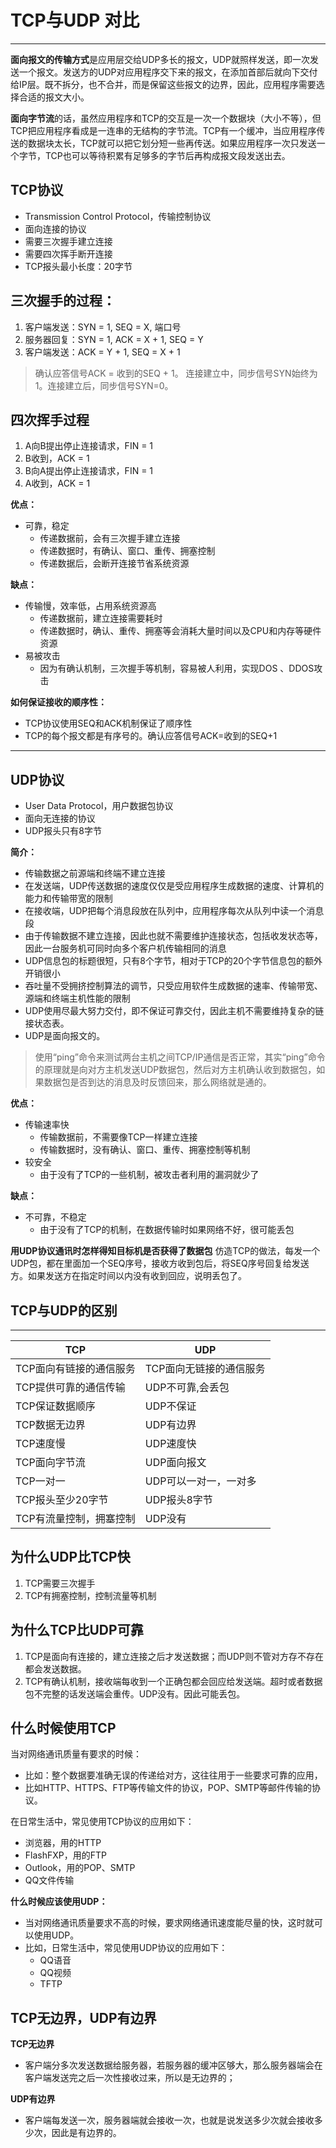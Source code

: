 # TCP与UDP 对比
---

**面向报文的传输方式**是应用层交给UDP多长的报文，UDP就照样发送，即一次发送一个报文。发送方的UDP对应用程序交下来的报文，在添加首部后就向下交付给IP层。既不拆分，也不合并，而是保留这些报文的边界，因此，应用程序需要选择合适的报文大小。

**面向字节流**的话，虽然应用程序和TCP的交互是一次一个数据块（大小不等），但TCP把应用程序看成是一连串的无结构的字节流。TCP有一个缓冲，当应用程序传送的数据块太长，TCP就可以把它划分短一些再传送。如果应用程序一次只发送一个字节，TCP也可以等待积累有足够多的字节后再构成报文段发送出去。

TCP协议
-----
 - Transmission Control Protocol，传输控制协议
 - 面向连接的协议
 - 需要三次握手建立连接
 - 需要四次挥手断开连接
 - TCP报头最小长度：20字节


三次握手的过程：
--------
 1. 客户端发送：SYN = 1, SEQ = X, 端口号
 2. 服务器回复：SYN = 1, ACK = X + 1, SEQ = Y
 3. 客户端发送：ACK = Y + 1, SEQ = X + 1

> 确认应答信号ACK = 收到的SEQ + 1。
连接建立中，同步信号SYN始终为1。连接建立后，同步信号SYN=0。

四次挥手过程
------
 1. A向B提出停止连接请求，FIN = 1
 2. B收到，ACK = 1
 3. B向A提出停止连接请求，FIN = 1
 4. A收到，ACK = 1

**优点：** 
- 可靠，稳定
    - 传递数据前，会有三次握手建立连接
    - 传递数据时，有确认、窗口、重传、拥塞控制
    - 传递数据后，会断开连接节省系统资源

**缺点：**
- 传输慢，效率低，占用系统资源高
    - 传递数据前，建立连接需要耗时
    - 传递数据时，确认、重传、拥塞等会消耗大量时间以及CPU和内存等硬件资源
- 易被攻击
    - 因为有确认机制，三次握手等机制，容易被人利用，实现DOS 、DDOS攻击

**如何保证接收的顺序性：**
- TCP协议使用SEQ和ACK机制保证了顺序性
- TCP的每个报文都是有序号的。确认应答信号ACK=收到的SEQ+1


----------
UDP协议
----------
- User Data Protocol，用户数据包协议
- 面向无连接的协议
- UDP报头只有8字节

**简介：**
- 传输数据之前源端和终端不建立连接
- 在发送端，UDP传送数据的速度仅仅是受应用程序生成数据的速度、计算机的能力和传输带宽的限制
- 在接收端，UDP把每个消息段放在队列中，应用程序每次从队列中读一个消息段
- 由于传输数据不建立连接，因此也就不需要维护连接状态，包括收发状态等，因此一台服务机可同时向多个客户机传输相同的消息
- UDP信息包的标题很短，只有8个字节，相对于TCP的20个字节信息包的额外开销很小
- 吞吐量不受拥挤控制算法的调节，只受应用软件生成数据的速率、传输带宽、源端和终端主机性能的限制
- UDP使用尽最大努力交付，即不保证可靠交付，因此主机不需要维持复杂的链接状态表。
- UDP是面向报文的。

> 使用“ping”命令来测试两台主机之间TCP/IP通信是否正常，其实“ping”命令的原理就是向对方主机发送UDP数据包，然后对方主机确认收到数据包，如果数据包是否到达的消息及时反馈回来，那么网络就是通的。

**优点：**
- 传输速率快
    - 传输数据前，不需要像TCP一样建立连接
    - 传输数据时，没有确认、窗口、重传、拥塞控制等机制
- 较安全
    - 由于没有了TCP的一些机制，被攻击者利用的漏洞就少了
 
**缺点：**
- 不可靠，不稳定
    - 由于没有了TCP的机制，在数据传输时如果网络不好，很可能丢包


**用UDP协议通讯时怎样得知目标机是否获得了数据包**
仿造TCP的做法，每发一个UDP包，都在里面加一个SEQ序号，接收方收到包后，将SEQ序号回复给发送方。如果发送方在指定时间以内没有收到回应，说明丢包了。


TCP与UDP的区别
----------
----------
TCP | UDP
---|---
TCP面向有链接的通信服务 | TCP面向无链接的通信服务
TCP提供可靠的通信传输 | UDP不可靠,会丢包
TCP保证数据顺序 | UDP不保证
TCP数据无边界 | UDP有边界
TCP速度慢 | UDP速度快
TCP面向字节流 | UDP面向报文
TCP一对一 | UDP可以一对一，一对多
TCP报头至少20字节 | UDP报头8字节
TCP有流量控制，拥塞控制 | UDP没有


**为什么UDP比TCP快**
----------
1. TCP需要三次握手
2. TCP有拥塞控制，控制流量等机制

**为什么TCP比UDP可靠**
----------
1. TCP是面向有连接的，建立连接之后才发送数据；而UDP则不管对方存不存在都会发送数据。
2. TCP有确认机制，接收端每收到一个正确包都会回应给发送端。超时或者数据包不完整的话发送端会重传。UDP没有。因此可能丢包。


**什么时候使用TCP**
----------
当对网络通讯质量有要求的时候：
- 比如：整个数据要准确无误的传递给对方，这往往用于一些要求可靠的应用，
- 比如HTTP、HTTPS、FTP等传输文件的协议，POP、SMTP等邮件传输的协议。

在日常生活中，常见使用TCP协议的应用如下：
- 浏览器，用的HTTP
- FlashFXP，用的FTP
- Outlook，用的POP、SMTP
- QQ文件传输


**什么时候应该使用UDP：**
- 当对网络通讯质量要求不高的时候，要求网络通讯速度能尽量的快，这时就可以使用UDP。
- 比如，日常生活中，常见使用UDP协议的应用如下：
    - QQ语音
    - QQ视频
    - TFTP

**TCP无边界，UDP有边界**
----------
**TCP无边界**
- 客户端分多次发送数据给服务器，若服务器的缓冲区够大，那么服务器端会在客户端发送完之后一次性接收过来，所以是无边界的；

**UDP有边界**
- 客户端每发送一次，服务器端就会接收一次，也就是说发送多少次就会接收多少次，因此是有边界的。


